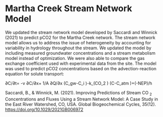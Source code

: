 # Martha Creek Stream Network Model


We updated the stream network model developed by Saccardi and Winnick (2021) to predict pCO2 for the Martha Creek network. The stream network model allows us to address the issue of heterogeneity by accounting for variability in hydrology throughout the stream. We updated the model by including measured groundwater concentrations and a stream metabolism model instead of optimization. We were also able to compare the gas exchange coefficient used with experimental data from the site. The model was used to predict pCO2 concentrations based on the advection-reaction equation for solute transport: 

∂C/∂t= -v ∂C/∂x+  1/A  ∂Q/∂x (C_gw-C_i )-k_(CO_2 ) (C-C_atm )+(-NEP)/h






Saccardi, B., & Winnick, M. (2021). Improving Predictions of Stream CO <sub>2</sub> Concentrations and Fluxes Using a Stream Network Model: A Case Study in the East River Watershed, CO, USA. Global Biogeochemical Cycles, 35(12). https://doi.org/10.1029/2021GB006972
 
